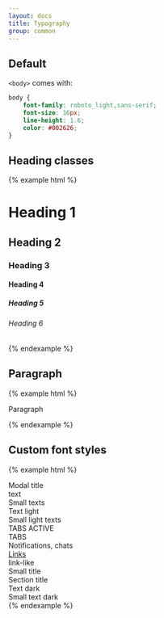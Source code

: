 ```yaml
---
layout: docs
title: Typography
group: common
---
```


## Default

`<body>` comes with:

```css
body {
    font-family: roboto_light,sans-serif;
    font-size: 16px;
    line-height: 1.6;
    color: #002626;
}
```

## Heading classes

{% example html %}
<h1>Heading 1</h1>
<h2>Heading 2</h2>
<h3>Heading 3</h3>
<h4>Heading 4</h4>
<h5>Heading 5</h5>
<h6>Heading 6</h6>
{% endexample %}

## Paragraph

{% example html %}
<p>Paragraph</p>
{% endexample %}

## Custom font styles

{% example html %}
<div class="title-modal">Modal title</div>
<div class="">text</div>
<div class="text-small">Small texts</div>
<div class="text-light">Text light</div>
<div class="text-small text-light">Small light texts</div>
<div class="tabs active">TABS ACTIVE</div>
<div class="tabs">TABS</div>
<div class="chats">Notifications, chats</div>
<a href="#">Links</a>
<div class="link-like">link-like</div>
<div class="title-small">Small title</div>
<div class="title-section">Section title</div>
<div class="text--dark">Text dark</div>
<div class="text-small text--dark">Small text dark</div>
{% endexample %}




